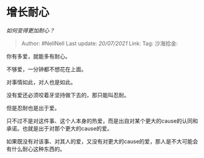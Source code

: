 # 增长耐心
*如何变得更加耐心？*

> Author: #NellNell
> Last update: *20/07/2021*
> Link:
> Tag:
> 沙海拾金:

你有多爱，就能多有耐心。

不够爱，一分钟都不想花在上面。

对事情如此，对人也是如此。

没有爱还必须咬着牙坚持做下去的，那只能叫忍耐。

但是忍耐也是出于爱。

只不过不是对这件事、这个人本身的热爱，而是出自对某个更大的cause的认同和承诺。也就是出于对那个更大的cause的爱。

如果既没有对该事、对其人的爱，又没有对更大的cause的爱，那人是不大可能会有什么耐心这种东西的。
